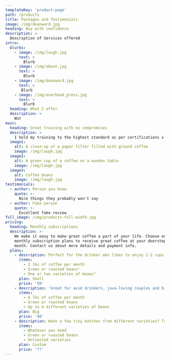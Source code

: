 ```yaml
---
templateKey: 'product-page'
path: /products
title: Packages and Testimonials
image: /img/downward.jpg
heading: Buy with confidence  
description: >-
  Description of Services offered
intro:
  blurbs:
    - image: /img/laugh.jpg
      text: >
        Blurb
    - image: /img/about.jpg
      text: >
        Blurb
    - image: /img/downward.jpg
      text: >
       Blurb 
    - image: /img/overhead_press.jpg
      text: >
        Blurb
  heading: What I offer
  description: >
    Wut
main:
  heading: Great training with no compromises
  description: >
    I hold my training to the highest standard as per certifications x x x blah blah blah
  image1:
    alt: A close-up of a paper filter filled with ground coffee
    image: /img/laugh.jpg
  image2:
    alt: A green cup of a coffee on a wooden table
    image: /img/laugh.jpg
  image3:
    alt: Coffee beans
    image: /img/laugh.jpg
testimonials:
  - author: Person you know
    quote: >-
      Nice things they probably won't say
  - author: Fake person
    quote: >-
      Excellent fake review
full_image: /img/products-full-width.jpg
pricing:
  heading: Monthly subscriptions
  description: >-
    We make it easy to make great coffee a part of your life. Choose one of our
    monthly subscription plans to receive great coffee at your doorstep each
    month. Contact us about more details and payment info.
  plans:
    - description: Perfect for the drinker who likes to enjoy 1-2 cups per day.
      items:
        - 3 lbs of coffee per month
        - Green or roasted beans"
        - One or two varieties of beans"
      plan: Small
      price: '50'
    - description: 'Great for avid drinkers, java-loving couples and bigger crowds'
      items:
        - 6 lbs of coffee per month
        - Green or roasted beans
        - Up to 4 different varieties of beans
      plan: Big
      price: '80'
    - description: Want a few tiny batches from different varieties? Try our custom plan
      items:
        - Whatever you need
        - Green or roasted beans
        - Unlimited varieties
      plan: Custom
      price: '??'
---
```

